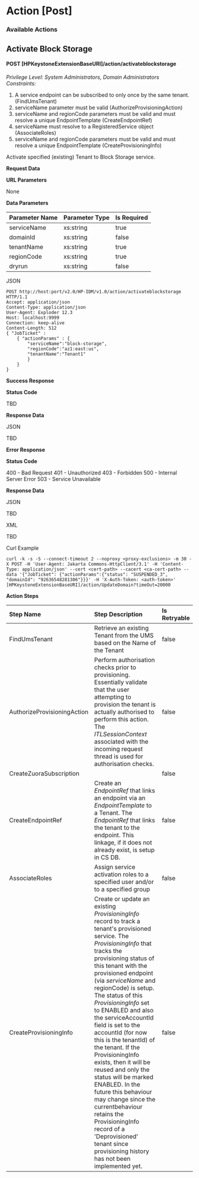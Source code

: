 # Action [Post]

### Available Actions

## Activate Block Storage
#### POST [HPKeystoneExtensionBaseURI]/action/activateblockstorage
*Privilege Level: System Administrators, Domain Administrators*  
*Constraints:*  
1. A service endpoint can be subscribed to only once by the same tenant. (FindUmsTenant)  
2. serviceName parameter must be valid (AuthorizeProvisioningAction)  
3. serviceName and regionCode parameters must be valid and must resolve a unique EndpointTemplate (CreateEndpointRef)  
4. serviceName must resolve to a RegisteredService object (AssociateRoles)  
5. serviceName and regionCode parameters must be valid and must resolve a unique EndpointTemplate (CreateProvisioningInfo)  

Activate specified (existing) Tenant to Block Storage service.

**Request Data**  

**URL Parameters**

None 

**Data Parameters**

|Parameter Name|Parameter Type|Is Required|
|:-|:-|:-|
|serviceName|xs:string|true|
|domainId|xs:string|false|
|tenantName|xs:string|true|
|regionCode|xs:string|true|
|dryrun|xs:string|false|

JSON
```
POST http://host:port/v2.0/HP-IDM/v1.0/action/activateblockstorage HTTP/1.1
Accept: application/json
Content-Type: application/json
User-Agent: Exploder 12.3
Host: localhost:9999
Connection: keep-alive
Content-Length: 512
{ "JobTicket" :
    { "actionParams" : {
        "serviceName":"block-storage",
        "regionCode":"az1:east:us",
        "tenantName":"Tenant1"
        }
    }
}
```

**Success Response**

**Status Code**

TBD

**Response Data**

JSON

TBD

**Error Response**

**Status Code**

400 - Bad Request
401 - Unauthorized
403 - Forbidden
500 - Internal Server Error
503 - Service Unavailable

**Response Data**

JSON

TBD  

XML

TBD  

Curl Example
```
curl -k -s -S --connect-timeout 2 --noproxy <proxy-exclusions> -m 30 -X POST -H 'User-Agent: Jakarta Commons-HttpClient/3.1' -H 'Content-Type: application/json' --cert <cert-path> --cacert <ca-cert-path> --data '{"JobTicket": {"actionParams":{"status": "SUSPENDED_3", "domainId": "92636548281306"}}}' -H 'X-Auth-Token: <auth-token>' [HPKeystoneExtensionBaseURI]/action/UpdateDomain?timeOut=20000  
```
**Action Steps**

|Step Name|Step Description|Is Retryable|
|:-|:-|:-|
|FindUmsTenant|Retrieve an existing Tenant from the UMS based on the Name of the Tenant|false|
|AuthorizeProvisioningAction|Perform authorisation checks prior to provisioning.  Essentially validate that the user attempting to provision the tenant is actually authorised to perform this action.  The *ITLSessionContext* associated with the incoming request thread is used for authorisation checks.|false|
|CreateZuoraSubscription|&nbsp;|false|
|CreateEndpointRef|Create an *EndpointRef* that links an endpoint via an *EndpointTemplate* to a Tenant.  The *EndpointRef* that links the tenant to the endpoint. This linkage, if it does not already exist, is setup in CS DB.|false|
|AssociateRoles|Assign service activation roles to a specified user and/or to a specified group|false|
|CreateProvisioningInfo|Create or update an existing *ProvisioningInfo* record to track a tenant's provisioned service.  The *ProvisioningInfo* that tracks the provisioning status of this tenant with the provisioned endpoint (via *serviceName* and regionCode) is setup.  The status of this *ProvisioningInfo* set to ENABLED and also the serviceAccountId field is set to the accountId (for now this is the tenantId) of the tenant.  If the ProvisioningInfo exists, then it will be reused and only the status will be marked ENABLED.  In the future this behaviour may change since the currentbehaviour retains the ProvisioningInfo record of a 'Deprovisioned' tenant since provisioning history has not been implemented yet.|false|




